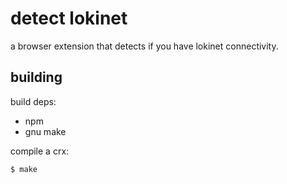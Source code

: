 # detect lokinet 

a browser extension that detects if you have lokinet connectivity.


## building

build deps:

* npm
* gnu make

compile a crx:

    $ make
